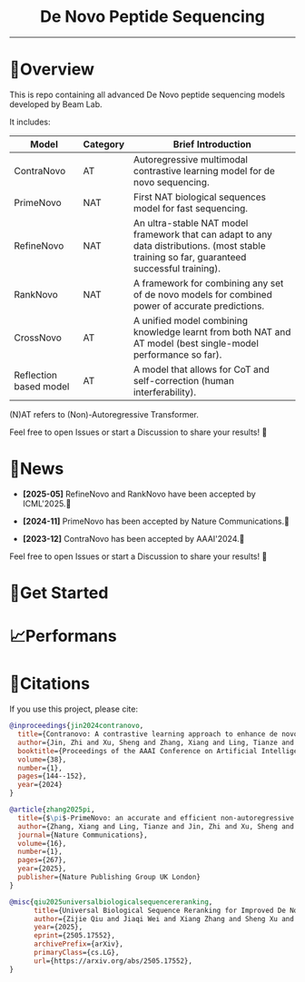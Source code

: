 <h1 align="center">De Novo Peptide Sequencing</h1>

---

# 📃Overview

This is repo containing all advanced De Novo peptide sequencing models developed by Beam Lab.

It includes:

| Model | Category | Brief Introduction |
|-------------------|--------|-----------------------------------------------------------------------|
| ContraNovo | AT |  Autoregressive multimodal contrastive learning model for de novo sequencing. |
| PrimeNovo | NAT | First NAT biological sequences model for fast sequencing. |
| RefineNovo | NAT | An ultra-stable NAT model framework that can adapt to any data distributions. (most stable training so far, guaranteed successful training). |
| RankNovo | NAT | A framework for combining any set of de novo models for combined power of accurate predictions. |
| CrossNovo | AT | A unified model combining knowledge learnt from both NAT and AT model (best single-model performance so far). |
| Reflection based model | AT | A model that allows for CoT and self-correction (human interferability). |

(N)AT refers to (Non)-Autoregressive Transformer.

Feel free to open Issues or start a Discussion to share your results! 🎉


# 🎉News

- **[2025-05]** RefineNovo and RankNovo have been accepted by ICML'2025.🎉

- **[2024-11]** PrimeNovo has been accepted by Nature Communications.🎉

- **[2023-12]** ContraNovo has been accepted by AAAI'2024.🎉

Feel free to open Issues or start a Discussion to share your results! 🎉


# 🌟Get Started

# 📈Performans

# 🎈Citations

If you use this project, please cite:

```bibtex
@inproceedings{jin2024contranovo,
  title={Contranovo: A contrastive learning approach to enhance de novo peptide sequencing},
  author={Jin, Zhi and Xu, Sheng and Zhang, Xiang and Ling, Tianze and Dong, Nanqing and Ouyang, Wanli and Gao, Zhiqiang and Chang, Cheng and Sun, Siqi},
  booktitle={Proceedings of the AAAI Conference on Artificial Intelligence},
  volume={38},
  number={1},
  pages={144--152},
  year={2024}
}

@article{zhang2025pi,
  title={$\pi$-PrimeNovo: an accurate and efficient non-autoregressive deep learning model for de novo peptide sequencing},
  author={Zhang, Xiang and Ling, Tianze and Jin, Zhi and Xu, Sheng and Gao, Zhiqiang and Sun, Boyan and Qiu, Zijie and Wei, Jiaqi and Dong, Nanqing and Wang, Guangshuai and others},
  journal={Nature Communications},
  volume={16},
  number={1},
  pages={267},
  year={2025},
  publisher={Nature Publishing Group UK London}
}

@misc{qiu2025universalbiologicalsequencereranking,
      title={Universal Biological Sequence Reranking for Improved De Novo Peptide Sequencing}, 
      author={Zijie Qiu and Jiaqi Wei and Xiang Zhang and Sheng Xu and Kai Zou and Zhi Jin and Zhiqiang Gao and Nanqing Dong and Siqi Sun},
      year={2025},
      eprint={2505.17552},
      archivePrefix={arXiv},
      primaryClass={cs.LG},
      url={https://arxiv.org/abs/2505.17552}, 
}
